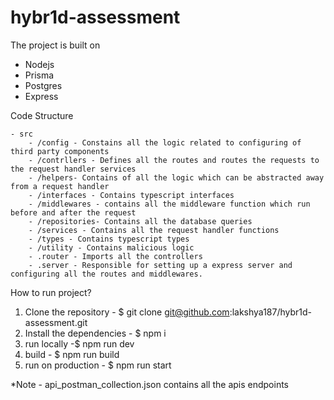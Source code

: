 # hybr1d-assessment

The project is built on

- Nodejs
- Prisma
- Postgres
- Express

Code Structure

    - src
        - /config - Constains all the logic related to configuring of third party components
        - /contrllers - Defines all the routes and routes the requests to the request handler services
        - /helpers- Contains of all the logic which can be abstracted away from a request handler
        - /interfaces - Contains typescript interfaces
        - /middlewares - contains all the middleware function which run before and after the request
        - /repositories- Contains all the database queries
        - /services - Contains all the request handler functions
        - /types - Contains typescript types
        - /utility - Contains malicious logic
        - .router - Imports all the controllers
        - .server - Responsible for setting up a express server and configuring all the routes and middlewares.

How to run project?

1. Clone the repository - $ git clone git@github.com:lakshya187/hybr1d-assessment.git
2. Install the dependencies - $ npm i
3. run locally -$ npm run dev
4. build - $ npm run build
5. run on production - $ npm run start

\*Note - api_postman_collection.json contains all the apis endpoints
